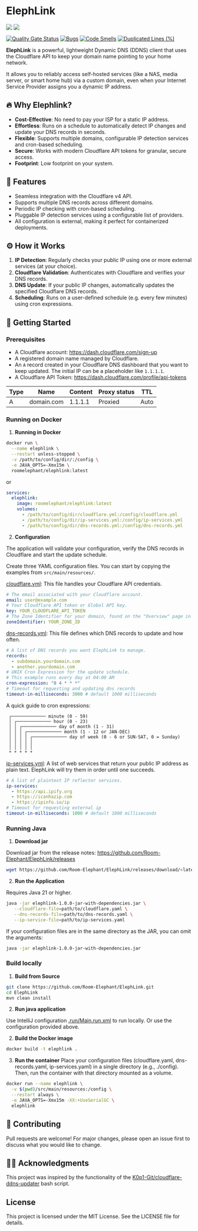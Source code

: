 # ElephLink

[![‎ ](https://img.shields.io/badge/%E2%80%8E-room--elephant/ElephLink-green?style=flat&logo=github&link=https://github.com/Room-Elephant/ElephLink)](https://github.com/Room-Elephant/ElephLink) [![‎ ](https://img.shields.io/badge/%E2%80%8E-roomelephant/elephlink-green?style=flat&logo=docker&link=https://hub.docker.com/r/roomelephant/elephlink)](https://hub.docker.com/r/roomelephant/elephlink)

[![Quality Gate Status](https://sonarcloud.io/api/project_badges/measure?project=Room-Elephant_ElephLink&metric=alert_status)](https://sonarcloud.io/summary/new_code?id=Room-Elephant_ElephLink) [![Bugs](https://sonarcloud.io/api/project_badges/measure?project=Room-Elephant_ElephLink&metric=bugs)](https://sonarcloud.io/summary/new_code?id=Room-Elephant_ElephLink) [![Code Smells](https://sonarcloud.io/api/project_badges/measure?project=Room-Elephant_ElephLink&metric=code_smells)](https://sonarcloud.io/summary/new_code?id=Room-Elephant_ElephLink) [![Duplicated Lines (%)](https://sonarcloud.io/api/project_badges/measure?project=Room-Elephant_ElephLink&metric=duplicated_lines_density)](https://sonarcloud.io/summary/new_code?id=Room-Elephant_ElephLink)

**ElephLink** is a powerful, lightweight Dynamic DNS (DDNS) client that uses the Cloudflare API to keep your domain name pointing
to your home network.

It allows you to reliably access self-hosted services (like a NAS, media server, or smart home hub) via a custom domain, even when
your Internet Service Provider assigns you a dynamic IP address.

## 🔥 Why Elephlink?

- **Cost-Effective**: No need to pay your ISP for a static IP address.
- **Effortless**: Runs on a schedule to automatically detect IP changes and update your DNS records in seconds.
- **Flexible**: Supports multiple domains, configurable IP detection services and cron-based scheduling.
- **Secure**: Works with modern Cloudflare API tokens for granular, secure access.
- **Footprint**: Low footprint on your system.

## 🚀 Features

- Seamless integration with the Cloudflare v4 API.
- Supports multiple DNS records across different domains.
- Periodic IP checking with cron-based scheduling.
- Pluggable IP detection services using a configurable list of providers.
- All configuration is external, making it perfect for containerized deployments.

## ⚙️ How it Works

1. **IP Detection**: Regularly checks your public IP using one or more external services (at your choice).
2. **Cloudflare Validation**: Authenticates with Cloudflare and verifies your DNS records.
3. **DNS Update**: If your public IP changes, automatically updates the specified Cloudflare DNS records.
4. **Scheduling**: Runs on a user-defined schedule (e.g. every few minutes) using cron expressions.

## 🏃 Getting Started

### Prerequisites

- A Cloudflare account: https://dash.cloudflare.com/sign-up
- A registered domain name managed by Cloudflare.
- An `A` record created in your Cloudflare DNS dashboard that you want to keep updated. The initial IP can be a placeholder like `1.1.1.1`.
- A Cloudflare API Token: https://dash.cloudflare.com/profile/api-tokens

| Type | Name       | Content | Proxy status | TTL  | 
|------|------------|---------|--------------|------|
| A    | domain.com | 1.1.1.1 | Proxied      | Auto |

### Running on Docker

1. **Running in Docker**

```bash
docker run \
  --name elephlink \
  --restart unless-stopped \
  -v /path/to/config/dir/:/config \
  -e JAVA_OPTS=-Xmx15m \
  roomelephant/elephlink:latest
```

or

```yml
services:
  elephlink:
    image: roomelephant/elephlink:latest
    volumes:
      - /path/to/config/dir/cloudflare.yml:/config/cloudflare.yml
      - /path/to/config/dir/ip-services.yml:/config/ip-services.yml
      - /path/to/config/dir/dns-records.yml:/config/dns-records.yml
```

2. **Configuration**

The application will validate your configuration, verify the DNS records in Cloudflare and start the update schedule.

Create three YAML configuration files. You can start by copying the examples from `src/main/resources/`.

[cloudflare.yml](https://github.com/Room-Elephant/ElephLink/blob/main/src/main/resources/cloudflare.yml): This file handles your Cloudflare API credentials.

```yml
# The email associated with your Cloudflare account.
email: user@example.com
# Your Cloudflare API token or Global API key.
key: YOUR_CLOUDFLARE_API_TOKEN
# The Zone Identifier for your domain, found on the "Overview" page in the Cloudflare dashboard.
zoneIdentifier: YOUR_ZONE_ID
```

[dns-records.yml](https://github.com/Room-Elephant/ElephLink/blob/main/src/main/resources/dns-records.yml): This file defines which DNS records to update and how often.

```yml
# A list of DNS records you want ElephLink to manage.
records:
  - subdomain.yourdomain.com
  - another.yourdomain.com
# UNIX Cron Expression for the update schedule.
# This example runs every day at 04:00 AM
cron-expression: "0 4 * * *"
# Timeout for requesting and updating dns records
timeout-in-milliseconds: 3000 # default 1000 milliseconds
```

A quick guide to cron expressions:

```
 ┌───────────── minute (0 - 59)
 │ ┌───────────── hour (0 - 23)
 │ │ ┌───────────── day of month (1 - 31)
 │ │ │ ┌───────────── month (1 - 12 or JAN-DEC)
 │ │ │ │ ┌───────────── day of week (0 - 6 or SUN-SAT, 0 = Sunday)
 │ │ │ │ │
 │ │ │ │ │
 * * * * *
```

[ip-services.yml](https://github.com/Room-Elephant/ElephLink/blob/main/src/main/resources/ip-services.yml): A list of web services that return your public IP address as plain text. ElephLink will try them in order until one succeeds.

```yml
# A list of plaintext IP reflector services.
ip-services:
  - https://api.ipify.org
  - https://icanhazip.com
  - https://ipinfo.io/ip
# Timeout for requesting external ip
timeout-in-milliseconds: 1000 # default 1000 milliseconds
```

### Running Java

1. **Download jar**

Download jar from the release notes: https://github.com/Room-Elephant/ElephLink/releases

```bash
wget https://github.com/Room-Elephant/ElephLink/releases/download/<latest version>/elephlink-jar-with-dependencies.jar
```

2. **Run the Application**

Requires Java 21 or higher.

```bash
java -jar elephlink-1.0.0-jar-with-dependencies.jar \
   --cloudflare-file=path/to/cloudflare.yaml \
   --dns-records-file=path/to/dns-records.yaml \
   --ip-service-file=path/to/ip-services.yaml
```

If your configuration files are in the same directory as the JAR, you can omit the arguments:

```bash
java -jar elephlink-1.0.0-jar-with-dependencies.jar
```

### Build locally

1. **Build from Source**

```bash
git clone https://github.com/Room-Elephant/ElephLink.git
cd ElephLink
mvn clean install
```

2. **Run java application**

Use IntelliJ configuration [.run/Main.run.xml](.run/Main.run.xml) to run locally.
Or use the configuration provided above.

2. **Build the Docker image**

```bash
docker build -t elephlink .
```

3. **Run the container**
   Place your configuration files (cloudflare.yaml, dns-records.yaml, ip-services.yaml) in a single directory (e.g., ./config). Then, run the
   container with that directory mounted as a volume.

```bash
docker run --name elephlink \
  -v $(pwd)/src/main/resources:/config \
  --restart always \
  -e JAVA_OPTS=-Xmx15m -XX:+UseSerialGC \
  elephlink
```

## 🤝 Contributing

Pull requests are welcome! For major changes, please open an issue first to discuss what you would like to change.

## 🙇‍♂️ Acknowledgments

This project was inspired by the functionality of
the [K0p1-Git/cloudflare-ddns-updater](https://github.com/K0p1-Git/cloudflare-ddns-updater) bash script.

## License

This project is licensed under the MIT License. See the LICENSE file for details.
